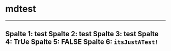# mdtest

---
Spalte 1: test
Spalte 2: test
Spalte 3: test
Spalte 4: TrUe
Spalte 5: FALSE
Spalte 6: `itsJustATest!`
---
